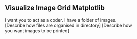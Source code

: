 ## Visualize Image Grid Matplotlib

I want you to act as a coder. I have a folder of images.  
[Describe how files are organised in directory] [Describe how  
you want images to be printed]